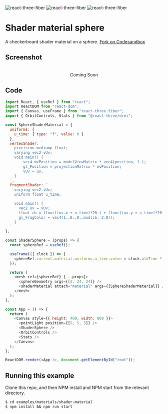 ![react-three-fiber](https://img.shields.io/badge/dynamic/json?url=https://raw.githubusercontent.com/onion2k/r3f-by-example/develop/examples/materials/shader-material/package.json&label=react-three-fiber&query=$.dependencies['react-three-fiber']&color=green) ![react-three-fiber](https://img.shields.io/badge/dynamic/json?url=https://raw.githubusercontent.com/onion2k/r3f-by-example/develop/examples/materials/shader-material/package.json&label=three&query=$.dependencies['three']&color=green) ![react-three-fiber](https://img.shields.io/badge/dynamic/json?url=https://raw.githubusercontent.com/onion2k/r3f-by-example/develop/examples/materials/shader-material/package.json&label=@react-three/drei&query=$.dependencies['@react-three/drei']&color=green)

# Shader material sphere

A checkerboard shader material on a sphere. [Fork on Codesandbox](https://githubbox.com/onion2k/r3f-by-example/tree/develop/examples/materials/shader-material)

## Screenshot
<div align="center">
  <br>
    Coming Soon
  <br>
</div>

## Code
```js
import React, { useRef } from "react";
import ReactDOM from "react-dom";
import { Canvas, useFrame } from "react-three-fiber";
import { OrbitControls, Stats } from "@react-three/drei";

const SphereShaderMaterial = {
  uniforms: {
    u_time: { type: "f", value: 0 }
  },
  vertexShader: `
    precision mediump float;
    varying vec2 vUv;
    void main() {
        vec4 mvPosition = modelViewMatrix * vec4(position, 1.);
        gl_Position = projectionMatrix * mvPosition;
        vUv = uv;
    }
  `,
  fragmentShader: `
    varying vec2 vUv;
    uniform float u_time;

    void main() {
      vec2 uv = vUv;
      float cb = floor((uv.x + u_time)*20.) + floor((uv.y + u_time)*20.);
      gl_FragColor = vec4(1.,0.,0.,mod(cb, 2.0));
    }
  `
};

const ShaderSphere = (props) => {
  const sphereRef = useRef();

  useFrame(({ clock }) => {
    sphereRef.current.material.uniforms.u_time.value = clock.oldTime * 0.00005;
  });

  return (
    <mesh ref={sphereRef} {...props}>
      <sphereGeometry args={[2, 24, 24]} />
      <shaderMaterial attach="material" args={[SphereShaderMaterial]} />
    </mesh>
  );
};

const App = () => {
  return (
    <Canvas style={{ height: 400, width: 800 }}>
      <pointLight position={[5, 5, 5]} />
      <ShaderSphere />
      <OrbitControls />
      <Stats />
    </Canvas>
  );
};

ReactDOM.render(<App />, document.getElementById("root"));

```

## Running this example

Clone this repo, and then NPM install and NPM start from the relevant directory.

```bash
$ cd examples/materials/shader-material
$ npm install && npm run start
```